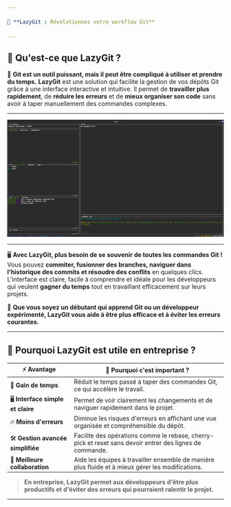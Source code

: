 ```yaml
---

🚀 **LazyGit : Révolutionnez votre workflow Git**

---
```


## 📌 **Qu'est-ce que LazyGit ?**

🔹 **Git est un outil puissant, mais il peut être compliqué à utiliser et prendre du temps.** 
**LazyGit** est une solution qui facilite la gestion de vos dépôts Git grâce à une interface interactive et intuitive. 
Il permet de **travailler plus rapidement**, de **réduire les erreurs** et de **mieux organiser son code** sans avoir à taper manuellement des commandes complexes.

---

![LazyGit Interface](https://raw.githubusercontent.com/LucasAliasElvennope/test-stash/refs/heads/main/Exemple%20lazygit.png)

---


🖥️ **Avec LazyGit, plus besoin de se souvenir de toutes les commandes Git !** Vous pouvez **commiter, fusionner des branches, naviguer dans l'historique des commits et résoudre des conflits** en quelques clics. L’interface est claire, facile à comprendre et idéale pour les développeurs qui veulent **gagner du temps** tout en travaillant efficacement sur leurs projets.

📌 **Que vous soyez un débutant qui apprend Git ou un développeur expérimenté, LazyGit vous aide à être plus efficace et à éviter les erreurs courantes.**

---

## 🎯 **Pourquoi LazyGit est utile en entreprise ?**

| ⚡ **Avantage**                 | 🎯 **Pourquoi c'est important ?**                                     |
|--------------------------------|----------------------------------------------------------------------|
| 🚀 **Gain de temps**           | Réduit le temps passé à taper des commandes Git, ce qui accélère le travail. |
| 🖥️ **Interface simple et claire** | Permet de voir clairement les changements et de naviguer rapidement dans le projet. |
| 🔥 **Moins d'erreurs**         | Diminue les risques d'erreurs en affichant une vue organisée et compréhensible du dépôt. |
| 🛠️ **Gestion avancée simplifiée** | Facilite des opérations comme le rebase, cherry-pick et reset sans devoir entrer des lignes de commande. |
| 🤝 **Meilleure collaboration**  | Aide les équipes à travailler ensemble de manière plus fluide et à mieux gérer les modifications. |

> **En entreprise, LazyGit permet aux développeurs d'être plus productifs et d'éviter des erreurs qui pourraient ralentir le projet.**

--- 
